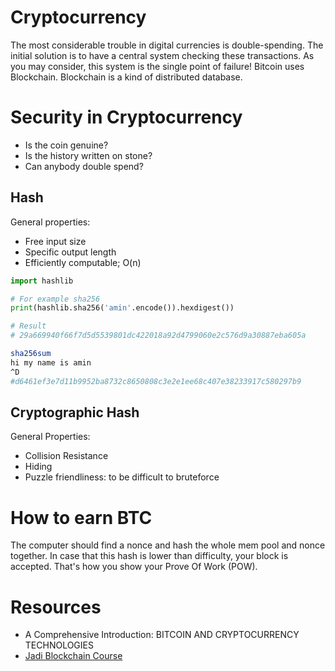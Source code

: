 # Cryptocurrency
The most considerable trouble in digital currencies is double-spending. The initial solution is to have a central system checking these transactions. As you may consider, this system is the single point of failure!
Bitcoin uses Blockchain. Blockchain is a kind of distributed database.


# Security in Cryptocurrency
- Is the coin genuine?
- Is the history written on stone?
- Can anybody double spend?

## Hash
General properties:
-	Free input size
-	Specific output length
-	Efficiently computable; O(n)

```python
import hashlib

# For example sha256
print(hashlib.sha256('amin'.encode()).hexdigest()) 

# Result
# 29a669940f66f7d5d5539801dc422018a92d4799060e2c576d9a30887eba605a
```

```bash
sha256sum
hi my name is amin
^D
#d6461ef3e7d11b9952ba8732c8650808c3e2e1ee68c407e38233917c580297b9 
```

## Cryptographic Hash
General Properties:
- Collision Resistance
- Hiding
- Puzzle friendliness: to be difficult to bruteforce

# How to earn BTC
The computer should find a nonce and hash the whole mem pool and nonce together. In case that this hash is lower than difficulty, your block is accepted. That's how you show your Prove Of Work (POW). 

# Resources
- A Comprehensive Introduction: BITCOIN AND CRYPTOCURRENCY TECHNOLOGIES
- [Jadi Blockchain Course](https://docs.google.com/presentation/d/1sqgx2gQE0G2UXa4MpOYNPyDkFPsjuBZuKLBhAtfBXC0/edit#slide=id.p)